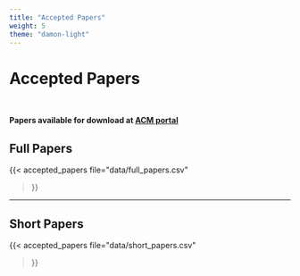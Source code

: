 ```yaml
---
title: "Accepted Papers"
weight: 5
theme: "damon-light"
---
```


# Accepted Papers

</br>

**Papers available for download at [ACM portal](https://dl.acm.org/doi/proceedings/10.1145/3662010)**

## Full Papers
{{< accepted_papers
    file="data/full_papers.csv"
>}}

----

## Short Papers
{{< accepted_papers
    file="data/short_papers.csv"
>}}